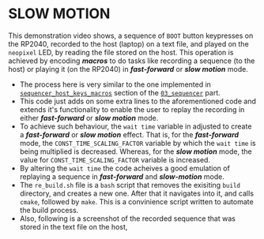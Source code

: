 # SLOW MOTION

This demonstration video shows, a sequence of `BOOT` button keypresses on the RP2040, recorded to the host (laptop) on a text file, and played on the `neopixel` LED,
by reading the file stored on the host. This operation is achieved by encoding ***macros*** to do tasks like recording a sequence (to the host) or playing
it (on the RP2040) in ***fast-forward*** or ***slow motion*** mode.

- The process here is very similar to the one implemented in [`sequencer_host_keys_macros`](https://github.com/Ruturajn/Lab2b-esp/tree/main/lab2b_parts/03_sequencer/sequencer_host_keys_macros)
  section of the [`03_sequencer`](https://github.com/Ruturajn/Lab2b-esp/tree/main/lab2b_parts/03_sequencer) part.
- This code just adds on some extra lines to the aforementioned code and extends it's functionality to enable the user to replay the recording in either
  ***fast-forward*** or ***slow motion*** mode.
- To achieve such behaviour, the `wait time` variable in adjusted to create a ***fast-forward*** or ***slow motion*** effect. That is, for the ***fast-forward*** mode,
  the `CONST_TIME_SCALING_FACTOR` variable by which the `wait time` is being multiplied is decreased. Whereas, for the ***slow motion*** mode, the value for 
  `CONST_TIME_SCALING_FACTOR` variable is increased.
 - By altering the `wait time` the code acheives a good emulation of replaying a sequence in ***fast-forward*** and ***slow-motion*** mode.
 - The `re_build.sh` file is a `bash` script that removes the exisiting `build` directory, and creates a new one. After that it navigates into it, and calls `cmake`,
  followed by `make`. This is a convinience script written to automate the build process.
 - Also, following is a screenshot of the recorded sequence that was stored in the text file on the host,
